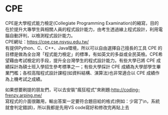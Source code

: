 # CPE
CPE是大學程式能力檢定(Collegiate Programming Examination)的縮寫，目的在於提升大專學生與相關人員的程式設計能力，由考生透過線上程式設計，利用電腦自動評判，以檢測程式設計能力。  
CPE網址：https://cpe.cse.nsysu.edu.tw/  
有提供Python、C、C++、Java環境，所以可以自由選擇自己擅長的工具
CPE 的目標是做為全台灣「程式能力檢定」的標準，有如英文的多益或全民英檢。CPE希望藉由考試檢定的手段，提升全台灣學生的程式設計能力。有些大學已將 CPE 成績採計為碩士班入學招生參考標準之一；有些大學採計 CPE 成績為大學部學生畢業門檻；各校高階程式設計課程(如資料結構、演算法)也非常適合以 CPE 成績作為上機考試之成績。  

如果想要刷提的朋友們，可以去安裝"瘋狂程式"來刷題:http://coding-frenzy.arping.me/   
寫程式的介面很難用，輸出答案一定要符合題目給的格式(例如：少寫了\n，系統就會判定錯誤)，所以我都是先用VS code寫好和修改完再貼上去
